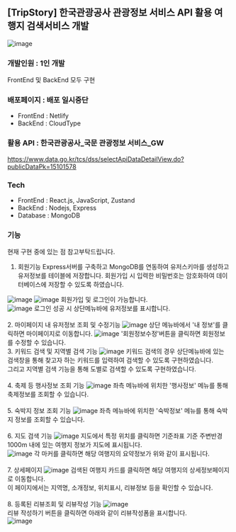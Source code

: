 ## [TripStory] 한국관광공사 관광정보 서비스 API 활용 여행지 검색서비스 개발

![image](https://github.com/ykkim97/tourKorea-search/assets/17917009/e559ddb7-4c5b-4a28-8903-027d4bef3db6)

### 개발인원 : 1인 개발
FrontEnd 및 BackEnd 모두 구현

### 배포페이지 : 배포 일시중단
 - FrontEnd : Netlify
 - BackEnd : CloudType

### 활용 API : 한국관광공사_국문 관광정보 서비스_GW

https://www.data.go.kr/tcs/dss/selectApiDataDetailView.do?publicDataPk=15101578

### Tech

 - FrontEnd : React.js, JavaScript, Zustand
 - BackEnd : Nodejs, Express
 - Database : MongoDB 

### 기능
현재 구현 중에 있는 점 참고부탁드립니다.

1. 회원기능
Express서버를 구축하고 MongoDB를 연동하여 유저스키마를 생성하고 유저정보를 테이블에 저장합니다.
회원가입 시 입력한 비밀번호는 암호화하여 데이터베이스에 저장할 수 있도록 하였습니다.

![image](https://github.com/ykkim97/tourKorea-search/assets/17917009/56b268e9-e20a-4539-93d5-0ea3afc17eb3)
![image](https://github.com/ykkim97/tourKorea-search/assets/17917009/61c99c5b-4969-4373-95d3-4eee95f0d074)
회원가입 및 로그인이 가능합니다.<br>
![image](https://github.com/ykkim97/tourKorea-search/assets/17917009/d8eb5721-d966-4188-9bfe-9cd2b69d8c39)
로그인 성공 시 상단메뉴바에 유저정보를 표시합니다.<br>
<br>
2. 마이페이지 내 유저정보 조회 및 수정기능
![image](https://github.com/ykkim97/tourKorea-search/assets/17917009/7bf09844-e512-4667-98bb-5e6052641a34)
상단 메뉴바에서 '내 정보'를 클릭하면 마이페이지로 이동합니다.
![image](https://github.com/ykkim97/tourKorea-search/assets/17917009/69d17399-103b-42e1-a0c6-dc5ea19d4a77)
'회원정보수정'버튼을 클릭하면 회원정보를 수정할 수 있습니다.
<br>
3. 키워드 검색 및 지역별 검색 기능
![image](https://github.com/ykkim97/tourKorea-search/assets/17917009/17181e11-e526-49a6-8b43-b46876391dd2)
키워드 검색의 경우 상단메뉴바에 있는 검색창을 통해 찾고자 하는 키워드를 입력하여 검색할 수 있도록 구현하였습니다.<br>
그리고 지역별 검색 기능을 통해 도별로 검색할 수 있도록 구현하였습니다.<br>
<br>
4. 축제 등 행사정보 조회 기능
![image](https://github.com/ykkim97/tourKorea-search/assets/17917009/d1506cb0-ba3b-45eb-a23f-394f4f00e68c)
좌측 메뉴바에 위치한 '행사정보' 메뉴를 통해 축제정보를 조회할 수 있습니다.<br>
<br>
5. 숙박지 정보 조회 기능
![image](https://github.com/ykkim97/tourKorea-search/assets/17917009/d68a0d08-093a-4f8d-8fcf-92f5b1a0e008)
좌측 메뉴바에 위치한 '숙박정보' 메뉴를 통해 숙박지 정보를 조회할 수 있습니다.<br>
<br>
6. 지도 검색 기능
![image](https://github.com/ykkim97/tourKorea-search/assets/17917009/5920bfc4-c5fe-4e9c-a7f5-0f3c90f8b0f1)
지도에서 특정 위치를 클릭하면 기준좌표 기준 주변반경 1000m 내에 있는 여행지 정보가 지도에 표시됩니다.<br>
![image](https://github.com/ykkim97/tourKorea-search/assets/17917009/427fd2e3-44a6-4c14-aa20-3ea38a03aaad)
각 마커를 클릭하면 해당 여행지의 요약정보가 위와 같이 표시됩니다.<br> 
<br>
7. 상세페이지
![image](https://github.com/ykkim97/tourKorea-search/assets/17917009/870d90e4-5681-4532-840f-2e338b081086)
검색된 여행지 카드를 클릭하면 해당 여행지의 상세정보페이지로 이동합니다.<br>
이 페이지에서는 지역명, 소개정보, 위치표시, 리뷰정보 등을 확인할 수 있습니다.<br>
<br>
8. 등록된 리뷰조회 및 리뷰작성 기능
![image](https://github.com/ykkim97/tourKorea-search/assets/17917009/d53e3354-87e2-4094-9814-47177aca9c87)
<br>리뷰 작성하기 버튼을 클릭하면 아래와 같이 리뷰작성폼을 표시합니다.<br>
![image](https://github.com/ykkim97/tourKorea-search/assets/17917009/957b1f31-deb2-46da-8aee-62852253080e)
<br>

